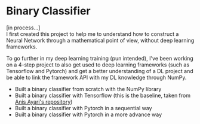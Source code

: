 # Binary Classifier
[in process...]\
I first created this project to help me to understand how to construct a Neural Network through a mathematical point of view, without deep learning frameworks.

To go further in my deep learning training (pun intended), I've been working on a 4-step project to also get used to deep learning frameworks (such as Tensorflow and Pytorch) and get a better understanding of a DL project and be able to link the framework API with my DL knowledge through NumPy.

- Built a binary classifier from scratch with the NumPy library
- Built a binary classifier with Tensorflow (this is the baseline, taken from [Anis Ayari's repository](https://github.com/anisayari/Youtube-apprendre-le-deeplearning-avec-tensorflow/tree/master/%234%20-%20CNN))
- Built a binary classifier with Pytorch in a sequential way
- Built a binary classifier with Pytorch in a more advance way
